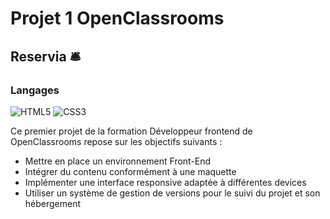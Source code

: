 # Projet 1 OpenClassrooms
## Reservia :bellhop_bell:

### Langages
![HTML5](https://img.shields.io/badge/html5-%23E34F26.svg?style=for-the-badge&logo=html5&logoColor=white)
![CSS3](https://img.shields.io/badge/css3-%231572B6.svg?style=for-the-badge&logo=css3&logoColor=white)

Ce premier projet de la formation Développeur frontend de OpenClassrooms repose sur les objectifs suivants :

* Mettre en place un environnement Front-End 
* Intégrer du contenu conformément à une maquette
* Implémenter une interface responsive adaptée à différentes devices
* Utiliser un système de gestion de versions pour le suivi du projet et son hébergement
